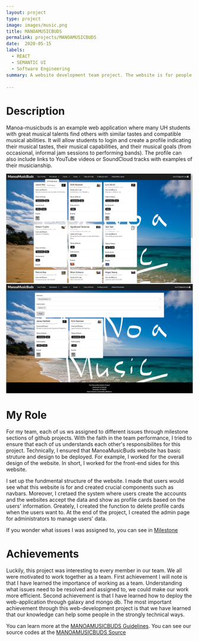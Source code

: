 ```yaml
---
layout: project
type: project
image: images/music.png
title: MANOAMUSICBUDS
permalink: projects/MANOAMUSICBUDS
date:  2020-05-15
labels:
  - REACT 
  - SEMANTIC UI
  - Software Engineering
summary: A website development team project. The website is for people who want to find their music buddies in University of Hawaii at Manoa.

---
```

# Description
  Manoa-musicbuds is an example web application where many UH students with great musical talents find others with similar tastes and compatible musical abilities. It will allow students to login and create a profile indicating their musical tastes, their musical capabilities, and their musical goals (from occasional, informal jam sessions to performing bands). The profile can also include links to YouTube videos or SoundCloud tracks with examples of their musicianship.
  
<div class="ui large rounded images">
  <img class="ui image" src="../images/buddies.png">
  <img class="ui image" src="../images/interest.png">
</div>

# My Role
For my team, each of us ws assigned to different issues through milestone sections of github projects. With the faith in the team performance, I tried to ensure that each of us understands each other's responsibilites for this project. Technically, I ensured that ManoaMusicBuds website has basic struture and design to be deployed. For example, I worked for the overall design of the website. In short, I worked for the front-end sides for this website. 
  
 I set up the fundmental structure of the website. I made that users would see what this website is for and created crucial components such as navbars. Moreover, I cretaed the system where users create the accounts and the websites accept the data and show as profile cards based on the users' information. Greately, I created the function to delete profile cards when the users want to. At the end of the project, I created the admin page for administrators to manage users' data. 
 
  
  If you wonder what issues I was assigned to, you can see in [Milestone](https://github.com/manoa-musicbubs/manoa-musicbuds-source/projects)

# Achievements
  Luckily, this project was interesting to every member in our team. We all were motivated to work together as a team. First achievement I will note is that I have learned the importance of working as a team. Understanding what issues need to be resolved and assigned to, we could make our work more efficient. Second achievement is that I have learned how to deploy the web-application through galaxy and mongo db. The most important achievement through this web-development project is that we have learned that our knowledge can help some people in the strongly technical ways.

You can learn more at the [MANOAMUSICBUDS Guidelines](https://manoa-musicbubs.github.io/).
You can see our source codes at the [MANOAMUSICBUDS Source](https://github.com/manoa-musicbubs/manoa-musicbuds-source)

